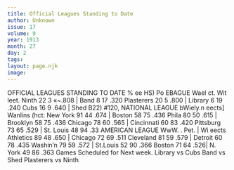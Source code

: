 ```yaml
---
title: Official Leagues Standing to Date
author: Unknown
issue: 17
volume: 9
year: 1913
month: 27
day: 2
tags:
layout: page.njk
image:
---
```

OFFICIAL LEAGUES STANDING TO DATE % ee HS) Po EBAGUE Wael ct. Wit leet. Ninth 22 3 «~.808 | Band 8 17 .320 Plasterers 20 5 .800 | Library 6 19 .240 Cubs 16 9 .640 | Shed B22) #120, NATIONAL LEAGUE bWiely.n eects] Wanlins (hct: New York 91 44 .674 | Boston 58 75 .436 Phila 80 50 .615 | Brooklyn 58 75 .436 Chicago 78 60 .565 | Cincinnati 60 83 .420 Pittsburg 73 65 .529 | St. Louis 48 94 .33 AMERICAN LEAGUE WwW. . Pet. | Wi eects Athletics 89 48 .650 | Chicago 72 69 .511 Cleveland 81 59 .579 | Detroit 60 78 .435 Washin’n 79 59 .572 | St.Louis 52 90 .366 Boston 71 64 .526| N. York 49 86 .363 Games Scheduled for Next week. Library vs Cubs Band vs Shed Plasterers vs Ninth 


